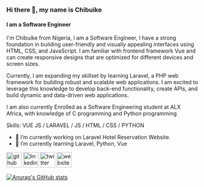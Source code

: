 ### Hi there 👋, my name is Chibuike
#### I am a Software Engineer
I'm Chibuike from Nigeria, I am a Software Engineer, I have a strong foundation in building user-friendly and visually appealing interfaces using HTML, CSS, and JavaScript. I am familiar with frontend framework Vue and can create responsive designs that are optimized for different devices and screen sizes.

Currently, I am expanding my skillset by learning Laravel, a PHP web framework for building robust and scalable web applications. I am excited to leverage this knowledge to develop back-end functionality, create APIs, and build dynamic and data-driven web applications.

I am also currently Enrolled as a Software Engineering student at ALX Africa, with knowledge of C programming and Python programming 

Skills: VUE JS / LARAVEL / JS / HTML / CSS / PYTHON

- 🔭 I’m currently working on Laravel Hotel Reservation Website. 
- 🌱 I’m currently learning Laravel, Python, Vue 


[<img src='https://cdn.jsdelivr.net/npm/simple-icons@3.0.1/icons/github.svg' alt='github' height='40'>](https://github.com/chi-beekay)  [<img src='https://cdn.jsdelivr.net/npm/simple-icons@3.0.1/icons/linkedin.svg' alt='linkedin' height='40'>](https://www.linkedin.com/in/chibuike-mokwe/)  [<img src='https://cdn.jsdelivr.net/npm/simple-icons@3.0.1/icons/twitter.svg' alt='twitter' height='40'>](https://twitter.com/qi_beekay)  [<img src='https://cdn.jsdelivr.net/npm/simple-icons@3.0.1/icons/icloud.svg' alt='website' height='40'>](https://beekay-portfolio.vercel.app/)  


[![Anurag's GitHub stats](https://github-readme-stats.vercel.app/api?username=chi-beekay)](https://github.com/chi-beekay/github-readme-stats)
